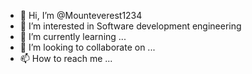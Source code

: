 - 👋 Hi, I’m @Mounteverest1234
- 👀 I’m interested in Software development engineering
- 🌱 I’m currently learning ...
- 💞️ I’m looking to collaborate on ...
- 📫 How to reach me ...

<!---
Mounteverest1234/Mounteverest1234 is a ✨ special ✨ repository because its `README.md` (this file) appears on your GitHub profile.
You can click the Preview link to take a look at your changes.
--->
